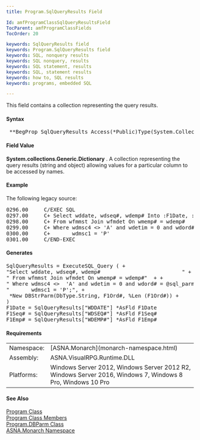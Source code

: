 ```yaml
---
title: Program.SqlQueryResults Field

Id: amfProgramClassSqlQueryResultsField
TocParent: amfProgramClassFields
TocOrder: 20

keywords: SqlQueryResults field
keywords: Program.SqlQueryResults field
keywords: SQL, nonquery results
keywords: SQL nonquery, results
keywords: SQL statement, results
keywords: SQL, statement results
keywords: how to, SQL results
keywords: programs, embedded SQL

---
```


This field contains a collection representing the query results.

#### Syntax
<pre class="syntax"> **BegProp SqlQueryResults Access(*Public)Type(System.Collections.Generic.Dictionary)** </pre>

#### Field Value
**System.collections.Generic.Dictionary** . A collection representing the query results (string and object) allowing values for a particular column to be accessed by names.

#### Example
The following legacy source:
<pre class="libCScode">
0296.00     C/EXEC SQL
0297.00     C+ Select wddate, wdseq#, wdemp# Into :F1Date, :F1Seq#,:F1Emp#
0298.00     C+ From wfmmst Join wfmdet On wmemp# = wdemp#
0299.00     C+ Where wdmsc4 &lt;&gt; 'A' and wdetim = 0 and wdord#= :F1Ord# and
0300.00     C+       wdmsc1 = 'P'
0301.00     C/END-EXEC
</pre>

#### Generates
<pre class="example">
SqlQueryResults = ExecuteSQL_Query ( +
"Select wddate, wdseq#, wdemp#                          " + +
" From wfmmst Join wfmdet On wmemp# = wdemp#"  + + 
" Where wdmsc4 &lt;&gt;  'A' and wdetim = 0 and wdord# = @sql_parm_1 and" + +
"       wdmsc1 = 'P';", + 
 *New DBStrParm(DbType.String, F1Ord#, %Len (F1Ord#)) + 
)
F1Date = SqlQueryResults["WDDATE"] *AsFld F1Date
F1Seq# = SqlQueryResults["WDSEQ#"] *AsFld F1Seq#
F1Emp# = SqlQueryResults["WDEMP#"] *AsFld F1Emp#
</pre>

<!-- -->

 <!-- start -->

#### Requirements
<table class="dttable" cellspacing="0" cellpadding="4" width="60%">
           <colgroup>
            <col width="15%" style="font-weight:bold" />
            <col width="85%" />
          </colgroup>
          <tr>
            <td>Namespace:</td>
            <td>[ASNA.Monarch](monarch-namespace.html)</td>
          </tr>
          <tr>
            <td>Assembly:</td>
            <td>ASNA.VisualRPG.Runtime.DLL</td>
          </tr>
         <tr>
            <td>Platforms:</td>
            <td> Windows Server 2012, Windows Server 2012 R2, Windows Server 2016, Windows 7, Windows 8 Pro, Windows 10 Pro</td>
         </tr>
</table>

<!-- end -->

#### See Also
[Program Class](program-class.html) <br /> [Program Class Members](program-class-members.html) <br /> [ Program.DBParm Class](program-db-parm-class.html) <br /> [ASNA.Monarch Namespace](monarch-namespace.html) 
